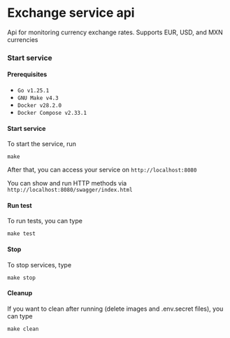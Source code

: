 # Exchange service api

Api for monitoring currency exchange rates. Supports EUR, USD, and MXN currencies

### Start service

#### Prerequisites

- `Go v1.25.1`
- `GNU Make v4.3`
- `Docker v28.2.0`
- `Docker Compose v2.33.1`

#### Start service

To start the service, run

```
make
```

After that, you can access your service on `http://localhost:8080`

You can show and run HTTP methods via `http://localhost:8080/swagger/index.html` 

#### Run test

To run tests, you can type

```
make test
```


#### Stop

To stop services, type

```
make stop
```
#### Cleanup

If you want to clean after running (delete images and .env.secret files), you can type

```
make clean
```